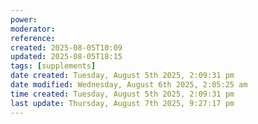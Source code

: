 ```yaml
---
power: 
moderator:
reference:
created: 2025-08-05T10:09
updated: 2025-08-05T18:15
tags: [supplements]
date created: Tuesday, August 5th 2025, 2:09:31 pm
date modified: Wednesday, August 6th 2025, 2:05:25 am
time created: Tuesday, August 5th 2025, 2:09:31 pm
last update: Thursday, August 7th 2025, 9:27:17 pm
---
```

